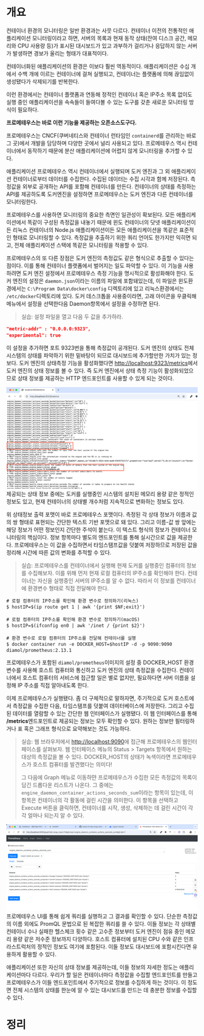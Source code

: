 <!-- Date: 2025-01-06 -->
<!-- Update Date: 2025-01-06 -->
<!-- File ID: c8fb5930-1a68-4601-b591-744ec55878a5 -->
<!-- Author: Seoyeon Jang -->

# 개요

컨테이너 환경의 모니터링은 일반 환경과는 사뭇 다르다. 컨테이너 이전의 전통적인 애플리케이션 모니터링이라고 하면,
서버의 목록과 현재 동작 상태(잔여 디스크 공간, 메모리와 CPU 사용량 등)가 표시된 대시보드가 있고 과부하가 걸리거나
응답하지 않는 서버가 발생하면 경보가 울리는 형태가 대표적이다.

컨테이너화된 애플리케이션의 환경은 이보다 훨씬 역동적이다. 애플리케이션은 수십 개에서 수백 개에 이르는 컨테이너에 걸쳐 실행되고,
컨테이너는 플랫폼에 의해 끊임없이 생성됐다가 삭제되기를 반복한다.

이런 환경에서는 컨테이너 플랫폼과 연동해 정적인 컨테이너 혹은 IP주소 목록 없이도 실행 중인 애플리케이션을 속속들이 들여다볼 수 있는 도구를 갖춘
새로운 모니터링 방식이 필요하다.

**프로메테우스는 바로 이런 기능을 제공하는 오픈소스도구다.**

프로메테우스는 CNCF(쿠버네티스와 컨테이너 런타임인 `containerd`를 관리하는 바로 그 곳)에서 개발을 담당하며 다양한 곳에서 널리 사용되고 있다.
프로메테우스 역시 컨테이너에서 동작하기 때문에 분산 애플리케이션에 어렵지 않게 모니터링을 추가할 수 있다.

애플리케이션 프로메테우스 역시 컨테이너에서 실행되며 도커 엔진과 그 외 애플리케이션 컨테이너로부터 데이터를 수집한다.
수집된 데이터는 수집 시각과 함께 저장된다. 측정값을 외부로 공개하는 API를 포함해 컨테이너를 만든다.
컨테이너의 상태를 측정하는 API를 제공하도록 도커엔진을 설정하면 프로메테우스는 도커 엔진과 다른 컨테이너를 모니터링한다.

프로메테우스를 사용하면 모니터링의 중요한 측면인 일관성이 확보된다. 모든 애플리케이션에서 똑같이 구성된
측정값을 내놓기 때문에 윈도 컨테이너의 닷넷 애플리케이션이든 리눅스 컨테이너의 Node.js 애플리케이션이든 모든
애플리케이션을 똑같은 표준적인 형태로 모니터링할 수 있다. 측정값을 추출하기 위한 쿼리 언어도 한가지만 익히면 되고,
전체 애플리케이션 스택에 똑같은 모니터링을 적용할 수 있다.

프로메테우스의 또 다른 장점은 도커 엔진의 측정값도 같은 형식으로 추출할 수 있다는 점이다.
이를 통해 컨테이너 플랫폼에서 벌어지는 일도 파악할 수 있다. 이 기능을 사용하려면 도커 엔진 설정에서 프로메테우스
측정 기능을 명시적으로 활성화해야 한다. 도커 엔진의 설정은 `daemon.json`이라는 이름의 파일에 포함돼있는데,
이 파일은 윈도환경에서는 `C:\Program Data\docker\config` 디렉토리에 있고 리눅스환경에서는 `/etc/docker`디렉토리에 있다.
도커 데스크톱을 사용중이라면, 고래 아이콘을 우클릭해 메뉴에서 설정을 선택한다음 Daemon항목에서 설정을 수정하면 된다.

> 실습: 설정 파일을 열고 다음 두 값을 추가하라.

```json
"metric-addr" : "0.0.0.0:9323",
"experimental": true
```

이 설정을 추가하면 포트 9323번을 통해 측정값이 공개된다.
도커 엔진의 상태도 전체 시스템의 상태를 파악하기 위한 밑바탕이 되므로 대시보드에 추가할만한 가치가 있는 정보다.
도커 엔진의 상태측정 기능을 활성화했다면 [http://localhost:9323/metrics](http://localhost:9323/metrics)에서 도커 엔진의
상태 정보를 볼 수 있다. 즉 도커 엔진에서 상태 측정 기능이 활성화되었으므로 상태 정보를 제공하는 HTTP 엔드포인트를 사용할 수 있게 되는 것이다.

![](.컨테이너화된_애플리케이션에서_사용되는_모니터링_기술_스택_images/96847dc0.png)
제공되는 상태 정보 중에는 도커를 실행중인 시스템의 설치된 메모리 용량 같은 정적인 정보도 있고, 현재 컨테이너의 상태별 개수처럼 지속적으로 변화하는 정보도 있다.

위 상태정보 출력 포맷이 바로 프로메테우스 포맷이다. 측정된 각 상태 정보가 이름과 값의 쌍 형태로 표현되는
간단한 텍스트 기반 포맷으로 돼 있다. 그리고 이름-값 쌍 앞에는 해당 정보가 어떤 정보인지 간단한 주석이 붙는다.
이 텍스트 형식의 정보가 컨테이너 모니터링의 핵심이다. 정보 항목마다 별도의 엔드포인트를 통해 실시간으로 값을 제공한다.
프로메테우스는 이 값을 수집하면서 타임스탬프값을 덧붙여 저장하므로 저장된 값을 정리해 시간에 따른 값의 변화를 추적할 수 있다.

> 실습:
> 프로메테우스를 컨테이너에서 실행해 현재 도커를 실행중인 컴퓨터의 정보를 수집해보자.
> 이를 위해 먼저 현재 로컬 컴퓨터의 IP주소를 확인해야 한다. 컨테이너는 자신을 실행중인 서버의 IP주소를 알 수 없다.
> 따라서 이 정보를 컨테이너에 환경변수 형태로 직접 전달해야 한다.

```shell
# 로컬 컴퓨터의 IP주소를 확인해 환경 변수로 정의하기(리눅스)
$ hostIP=$(ip route get 1 | awk '{print $NF;exit}')

# 로컬 컴퓨터의 IP주소를 확인해 환경 변수로 정의하기(macOS)
$ hostIP=$(ifconfig en0 | awk '/inet / {print $2}')

# 환경 변수로 로컬 컴퓨터의 IP주소를 전달해 컨테이너를 실행
$ docker container run -e DOCKER_HOST=$hostIP -d -p 9090:9090 diamol/prometheus:2.13.1
```

프로메테우스가 포함된 `diamol/prometheus`이미지의 설정 중 DOCKER_HOST 환경변수를 사용해 호스트 컴퓨터와 통신하고
도커 엔진의 상태 측정값을 수집한다. 컨테이너에서 호스트 컴퓨터의 서비스에 접근할 일은 별로 없지만, 필요하다면 서버 이름을 설정해
IP 주소를 직접 알아내도록 한다.

이제 프로메테우스가 실행됐다. 좀 더 구체적으로 말하자면, 주기적으로 도커 호스트에서 측정값을 수집한 다음,
타임스탬프를 덧붙여 데이터베이스에 저장한다. 그리고 수집된 데이터를 열람할 수 있는 간단한 웹 인터페이스가 실행됐다.
이 웹 인터페이스를 통해 **/metrics**엔드포인트로 제공되는 정보는 모두 확인할 수 있다. 원하는 정보만 필터링하거나
표 혹은 그래프 형식으로 요약해보는 것도 가능하다.

> 실습: 웹 브라우저에서 [http://localhost:9090](http://localhost:9090)에 접근해 프로메테우스의 웹인터페이스를 살펴보자.
> 웹 인터페이스 메뉴의 Status > Targets 항목에서 원하는 대상의 측정값을 볼 수 있다.
> DOCKER_HOST의 상태가 녹색이라면 프로메테우스가 호스트 컴퓨터를 발견했다는 의미다!
>
> 그 다음에 Graph 메뉴로 이동하먄 프로메테우스가 수집한 모든 측정값의 목록이 담긴 드롭다운 리스트가 나온다.
> 그 중에는 `engine_daemon_container_actions_seconds_sum`이라는 항목이 있는데, 이 항목은 컨테이너의 각 활동에 걸린
> 시간을 의미한다. 이 항목을 선택하고 Execute 버튼을 클릭하면, 컨테이너를 시작, 생성, 삭제하는 데 걸린 시간이 각각 얼마나 되는지 알 수 있다.

![](.컨테이너화된_애플리케이션에서_사용되는_모니터링_기술_스택_images/f2ee3b04.png)
프로메테우스 UI를 통해 쉽게 쿼리를 실행하고 그 결과를 확인할 수 있다.
단순한 측정값의 이름 외에도 PromQL 문법으로 된 복잡한 쿼리를 쓸 수 있다.
이들 정보는 각 상태별 컨테이너 수나 실패한 헬스체크 횟수 같은 고수준 정보부터 도커 엔진이 점유 중인 메모리 용량 같은
저수준 정보까지 다양하다. 호스트 컴퓨터에 설치된 CPU 수와 같은 인프라스트럭처의 정적인 정보도 여기에 포함된다.
이들 정보도 대시보드에 포함시킨다면 유용하게 활용할 수 있다.

애플리케이션 또한 자신의 상태 정보를 제공하는데, 이들 정보의 자세한 정도는 애플리케이션마다 다르다.
우리가 할 일은 컨테이너마다 측정값을 수집할 엔드포인트를 만들고 프로메테우스가 이들 엔드포인트에서 주기적으로 정보를 수집하게 하는 것이다.
이 정도면 전체 시스템의 상태를 한눈에 알 수 있는 대시보드를 만드는 데 충분한 정보를 수집할 수 있다.

# 정리


